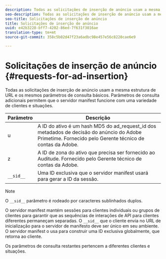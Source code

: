 ```yaml
---
description: Todas as solicitações de inserção de anúncio usam a mesma estrutura de URL e os mesmos parâmetros de consulta básicos. Parâmetros de consulta adicionais permitem que o servidor manifest funcione com uma variedade de clientes e situações.
seo-description: Todas as solicitações de inserção de anúncio usam a mesma estrutura de URL e os mesmos parâmetros de consulta básicos. Parâmetros de consulta adicionais permitem que o servidor manifest funcione com uma variedade de clientes e situações.
seo-title: Solicitações de inserção de anúncio
title: Solicitações de inserção de anúncio
uuid: e42b3228-bff7-4202-86ed-7f631f3016ae
translation-type: tm+mt
source-git-commit: 358c5b02d47f23a6adbc98e457e56c8220cae6e9

---
```



# Solicitações de inserção de anúncio {#requests-for-ad-insertion}

Todas as solicitações de inserção de anúncio usam a mesma estrutura de URL e os mesmos parâmetros de consulta básicos. Parâmetros de consulta adicionais permitem que o servidor manifest funcione com uma variedade de clientes e situações.

| Parâmetro | Descrição |
|--- |--- |
| u | A ID do ativo é um hash MD5 do ad_request_id dos metadados de decisão do anúncio do Adobe Primetime. Fornecido pelo Gerente técnico de contas da Adobe. |
| z | A ID de zona do ativo que precisa ser fornecido ao Auditude. Fornecido pelo Gerente técnico de contas da Adobe. |
| `__sid__` | Uma ID exclusiva que o servidor manifest usará para gerar a ID da sessão. |

>[!NOTE]
>
>O `__sid__` parâmetro é rodeado por caracteres sublinhados duplos.

O servidor manifest mantém sessões para clientes individuais ou grupos de clientes para garantir que as sequências de interações de API para clientes diferentes permaneçam separadas. O `__sid__` que o cliente envia no URL de inicialização para o servidor de manifesto deve ser único em seu ambiente. O servidor manifest o usa para construir uma ID exclusiva globalmente, que retorna ao cliente.

Os parâmetros de consulta restantes pertencem a diferentes clientes e situações.